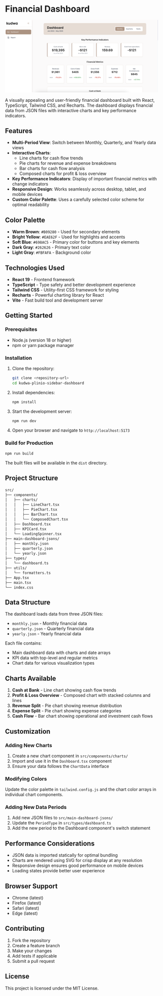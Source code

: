 # Financial Dashboard

![Kudwa Dashboard](public/kudwa-dashboard.png)

A visually appealing and user-friendly financial dashboard built with React, TypeScript, Tailwind CSS, and Recharts. The dashboard displays financial data from JSON files with interactive charts and key performance indicators.

## Features

- **Multi-Period View**: Switch between Monthly, Quarterly, and Yearly data views
- **Interactive Charts**:
  - Line charts for cash flow trends
  - Pie charts for revenue and expense breakdowns
  - Bar charts for cash flow analysis
  - Composed charts for profit & loss overview
- **Key Performance Indicators**: Display of important financial metrics with change indicators
- **Responsive Design**: Works seamlessly across desktop, tablet, and mobile devices
- **Custom Color Palette**: Uses a carefully selected color scheme for optimal readability

## Color Palette

- **Warm Brown**: `#B09280` - Used for secondary elements
- **Bright Yellow**: `#EAE62F` - Used for highlights and accents
- **Soft Blue**: `#698AC5` - Primary color for buttons and key elements
- **Dark Gray**: `#262626` - Primary text color
- **Light Gray**: `#FBFAFA` - Background color

## Technologies Used

- **React 19** - Frontend framework
- **TypeScript** - Type safety and better development experience
- **Tailwind CSS** - Utility-first CSS framework for styling
- **Recharts** - Powerful charting library for React
- **Vite** - Fast build tool and development server

## Getting Started

### Prerequisites

- Node.js (version 18 or higher)
- npm or yarn package manager

### Installation

1. Clone the repository:

   ```bash
   git clone <repository-url>
   cd kudwa-plinio-sidebar-dashboard
   ```

2. Install dependencies:

   ```bash
   npm install
   ```

3. Start the development server:

   ```bash
   npm run dev
   ```

4. Open your browser and navigate to `http://localhost:5173`

### Build for Production

```bash
npm run build
```

The built files will be available in the `dist` directory.

## Project Structure

```
src/
├── components/
│   ├── charts/
│   │   ├── LineChart.tsx
│   │   ├── PieChart.tsx
│   │   ├── BarChart.tsx
│   │   └── ComposedChart.tsx
│   ├── Dashboard.tsx
│   ├── KPICard.tsx
│   └── LoadingSpinner.tsx
├── main-dashboard-jsons/
│   ├── monthly.json
│   ├── quarterly.json
│   └── yearly.json
├── types/
│   └── dashboard.ts
├── utils/
│   └── formatters.ts
├── App.tsx
├── main.tsx
└── index.css
```

## Data Structure

The dashboard loads data from three JSON files:

- `monthly.json` - Monthly financial data
- `quarterly.json` - Quarterly financial data
- `yearly.json` - Yearly financial data

Each file contains:

- Main dashboard data with charts and date arrays
- KPI data with top-level and regular metrics
- Chart data for various visualization types

## Charts Available

1. **Cash at Bank** - Line chart showing cash flow trends
2. **Profit & Loss Overview** - Composed chart with stacked columns and lines
3. **Revenue Split** - Pie chart showing revenue distribution
4. **Expense Split** - Pie chart showing expense categories
5. **Cash Flow** - Bar chart showing operational and investment cash flows

## Customization

### Adding New Charts

1. Create a new chart component in `src/components/charts/`
2. Import and use it in the `Dashboard.tsx` component
3. Ensure your data follows the `ChartData` interface

### Modifying Colors

Update the color palette in `tailwind.config.js` and the chart color arrays in individual chart components.

### Adding New Data Periods

1. Add new JSON files to `src/main-dashboard-jsons/`
2. Update the `PeriodType` in `src/types/dashboard.ts`
3. Add the new period to the Dashboard component's switch statement

## Performance Considerations

- JSON data is imported statically for optimal bundling
- Charts are rendered using SVG for crisp display at any resolution
- Responsive design ensures good performance on mobile devices
- Loading states provide better user experience

## Browser Support

- Chrome (latest)
- Firefox (latest)
- Safari (latest)
- Edge (latest)

## Contributing

1. Fork the repository
2. Create a feature branch
3. Make your changes
4. Add tests if applicable
5. Submit a pull request

## License

This project is licensed under the MIT License.
